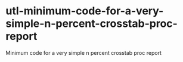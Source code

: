 # utl-minimum-code-for-a-very-simple-n-percent-crosstab-proc-report
Minimum code for a very simple n percent crosstab proc report

